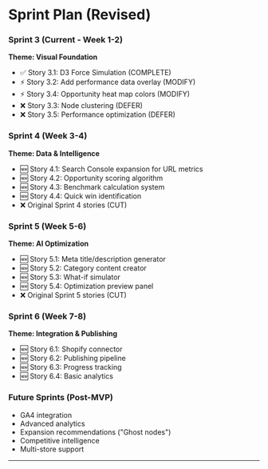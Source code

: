 # Sprint Plan (Revised)

### Sprint 3 (Current - Week 1-2)

**Theme: Visual Foundation**

- ✅ Story 3.1: D3 Force Simulation (COMPLETE)
- ⚡ Story 3.2: Add performance data overlay (MODIFY)
- ⚡ Story 3.4: Opportunity heat map colors (MODIFY)
- ❌ Story 3.3: Node clustering (DEFER)
- ❌ Story 3.5: Performance optimization (DEFER)

### Sprint 4 (Week 3-4)

**Theme: Data & Intelligence**

- 🆕 Story 4.1: Search Console expansion for URL metrics
- 🆕 Story 4.2: Opportunity scoring algorithm
- 🆕 Story 4.3: Benchmark calculation system
- 🆕 Story 4.4: Quick win identification
- ❌ Original Sprint 4 stories (CUT)

### Sprint 5 (Week 5-6)

**Theme: AI Optimization**

- 🆕 Story 5.1: Meta title/description generator
- 🆕 Story 5.2: Category content creator
- 🆕 Story 5.3: What-if simulator
- 🆕 Story 5.4: Optimization preview panel
- ❌ Original Sprint 5 stories (CUT)

### Sprint 6 (Week 7-8)

**Theme: Integration & Publishing**

- 🆕 Story 6.1: Shopify connector
- 🆕 Story 6.2: Publishing pipeline
- 🆕 Story 6.3: Progress tracking
- 🆕 Story 6.4: Basic analytics

### Future Sprints (Post-MVP)

- GA4 integration
- Advanced analytics
- Expansion recommendations ("Ghost nodes")
- Competitive intelligence
- Multi-store support

---
